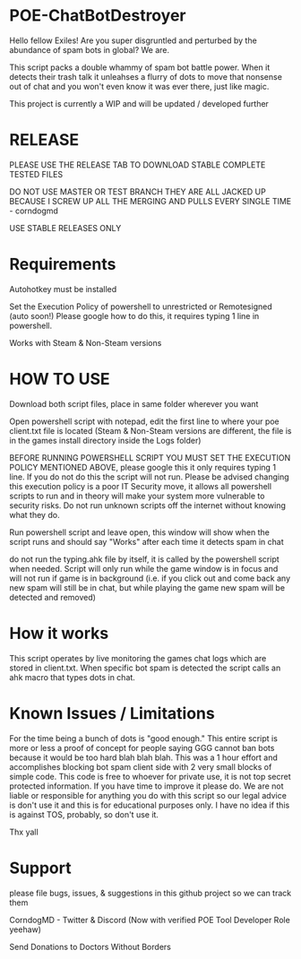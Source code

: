 # POE-ChatBotDestroyer

Hello fellow Exiles!
Are you super disgruntled and perturbed by the abundance of spam bots in global? We are. 

This script packs a double whammy of spam bot battle power. When it detects their trash talk it unleahses a flurry of dots to move that nonsense out of chat and you won't even know it was ever there, just like magic. 

This project is currently a WIP and will be updated / developed further

# RELEASE
PLEASE USE THE RELEASE TAB TO DOWNLOAD STABLE COMPLETE TESTED FILES

DO NOT USE MASTER OR TEST BRANCH THEY ARE ALL JACKED UP BECAUSE I SCREW UP ALL THE MERGING AND PULLS EVERY SINGLE TIME - corndogmd

USE STABLE RELEASES ONLY

# Requirements
Autohotkey must be installed

Set the Execution Policy of powershell to unrestricted or Remotesigned (auto soon!)
Please google how to do this, it requires typing 1 line in powershell.

Works with Steam & Non-Steam versions

# HOW TO USE
Download both script files, place in same folder wherever you want 

Open powershell script with notepad, edit the first line to where your poe client.txt file is located (Steam & Non-Steam versions are different, the file is in the games install directory inside the Logs folder)

BEFORE RUNNING POWERSHELL SCRIPT YOU MUST SET THE EXECUTION POLICY MENTIONED ABOVE, please google this it only requires typing 1 line. If you do not do this the script will not run. Please be advised changing this execution policy is a poor IT Security move, it allows all powershell scripts to run and in theory will make your system more vulnerable to security risks. Do not run unknown scripts off the internet without knowing what they do. 

Run powershell script and leave open, this window will show when the script runs and should say "Works" after each time it detects spam in chat

do not run the typing.ahk file by itself, it is called by the powershell script when needed. Script will only run while the game window is in focus and will not run if game is in background (i.e. if you click out and come back any new spam will still be in chat, but while playing the game new spam will be detected and removed)

# How it works

This script operates by live monitoring the games chat logs which are stored in client.txt. When specific bot spam is detected the script calls an ahk macro that types dots in chat. 

# Known Issues / Limitations

For the time being a bunch of dots is "good enough." This entire script is more or less a proof of concept for people saying GGG cannot ban bots because it would be too hard blah blah blah. This was a 1 hour effort and accomplishes blocking bot spam client side with 2 very small blocks of simple code. This code is free to whoever for private use, it is not top secret protected information. If you have time to improve it please do. We are not liable or responsible for anything you do with this script so our legal advice is don't use it and this is for educational purposes only. I have no idea if this is against TOS, probably, so don't use it. 

Thx yall

# Support
please file bugs, issues, & suggestions in this github project so we can track them

CorndogMD - Twitter & Discord (Now with verified POE Tool Developer Role yeehaw)

Send Donations to Doctors Without Borders


